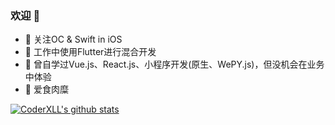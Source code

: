 ### 欢迎 👋

- :orange_book: 关注OC & Swift in iOS
- :hammer: 工作中使用Flutter进行混合开发
- :ram: 曾自学过Vue.js、React.js、小程序开发(原生、WePY.js)，但没机会在业务中体验
- :meat_on_bone: 爱食肉糜

[![CoderXLL's github stats](https://github-readme-stats.vercel.app/api?username=b593771943)](https://github.com/b593771943/github-readme-stats)
